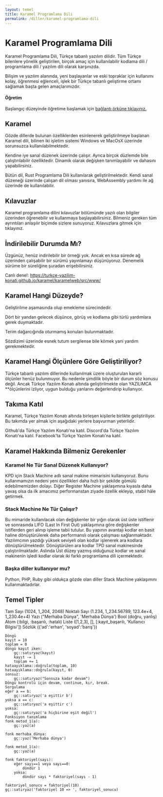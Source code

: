 ```yaml
---
layout: temel
title: Karamel Programlama Dili
permalink: /diller/karamel-programlama-dili
---
```


# Karamel Programlama Dili

Karamel Programlama Dili, Türkçe tabanlı yazılım dilidir. Tüm Türkçe bilenlere yönelik geliştirilen, birçok amaç için kullanılabilir kodlama dili / programlama dili / yazılım dili olarak karşınızda.

Bilişim ve yazılım alanında, yeni başlayanlar ve eski topraklar için kullanımı kolay, öğrenmesi eğlenceli, işlek bir Türkçe tabanlı geliştirme ortamı sağlamak başta gelen amaçlarımızdır.

<div class="örnek">
<h4>Öğretim</h4>
<p>Başlangıç düzeyinde öğretime başlamak için <a href="/i/karamel/ogretim/">bağlantı örküne tıklayınız.</a></p>
</div>

## Karamel
Gözde dillerde bulunan özelliklerden esinlenerek geliştirilmeye başlanan Karamel dili, bilinen iki işletim sistemi Windows ve MacOsX üzerinde sorunsuzca kullanılabilmektedir.

Kendine iye sanal düzenek üzerinde çalışır. Ayrıca birçok düzlemde bile çalıştırılabilir özelliktedir. Dinamik olarak değişken tanımlayabilir ve dahasını yapabilirsiniz.

Bütün dil, Rust Programlama Dili kullanılarak geliştirilmektedir. Kendi sanal düzeneği üzerinde çalışan dil olması yanısıra, WebAssembly yardımı ile ağ üzerinde de kullanılabilir.

## Kılavuzlar
Karamel programlama dilini kılavuzlar bölümünde yazılı olan bilgiler üzerinden öğrenebilir ve kullanmaya başlayabilirsiniz. Bilmeniz gereken tüm ayrıntıları anlaşılır biçimde sizlere sunuyoruz. Kılavuzlara gitmek için tıklayınız.

## İndirilebilir Durumda Mı?
Üzgünüz, henüz indirilebilir bir örneği yok. Ancak en kısa sürede ağ üzerinden çalışabilir bir sürümü yayınlamayı düşünüyoruz. Denemelik sürüme bir süreliğine şuradan erişebilirsiniz.

Canlı dene!: https://turkce-yazilim-konati.github.io/karamel/karamelweb/src/www/

## Karamel Hangi Düzeyde?
Geliştirilme aşamasında olup emekleme sürecindedir.

Dört bir yandan gelecek düşünce, görüş ve kodlama gibi türlü yardımlara gerek duymaktadır.

Terim dağarcığında oturmamış konuları bulunmaktadır.

Sözdizimi üzerinde esnek tutum sergilense bile kömek yani yardım gerekmektedir.

## Karamel Hangi Ölçünlere Göre Geliştiriliyor?
Türkçe tabanlı yazılım dillerinde kullanılmak üzere oluşturulan kararlı ölçünler henüz bulunmuyor. Bu nedenle şimdilik böyle bir durum söz konusu değil. Ancak Türkçe Yazılım Konatı altında geliştirilmekte olan YAZILIMCA **ölçünlerini izliyor, uygun bulduğu yanlarını değerlendirip kullanıyor.

## Takıma Katıl
Karamel, Türkçe Yazılım Konatı altında birleşen kişilerle birlikte geliştiriliyor. Bu takımda yer almak için aşağıdaki yerlere başvurman yeterlidir.

Github'da Türkçe Yazılım Konatı'na katıl.
Discord'da Türkçe Yazılım Konatı'na katıl.
Facebook'ta Türkçe Yazılım Konatı'na katıl.

## Karamel Hakkında Bilmeniz Gerekenler
### Karamel Ne Tür Sanal Düzenek Kullanıyor?
KPD için Stack Machine adlı sanal makine mimarisini kullanıyoruz. Bunu kullanmamızın nedeni yeni özellikleri daha hızlı bir şekilde gömülü edebilmemizden dolayı. Diğer Register Machine yaklaşımına kıyasla daha yavaş olsa da ilk amacımız performanstan ziyade özellik ekleyip, stabil hâle getirmek.

### Stack Machine Ne Tür Çalışır?
Bu mimaride kullanılacak olan değişkenler bir yığın olarak üst üste istiflenir ve sonrasında LIFO (Last In First Out) yaklaşımına göre değişkenler istiflerden geri alınıp işleme tabii tutulur. Bu yapının avantajı kodlar en basit haline dönüştürülerek daha performanslı olarak çalışması sağlanmaktadır. Yazılımcının yazdığı yüksek seviyeli olan kodlar işlenerek ara kodlara dönüştürülmektedir. Dönüştürülen ara kodlar TPD sanal makinesinde çalıştırılmaktadır. Aslında Üst düzey yazmış olduğunuz kodlar ve sanal makinenin işledi kodlar olarak iki farklı programlama dili içermektedir.

### Başka diller kullanıyor mu?
Python, PHP, Ruby gibi oldukça gözde olan diller Stack Machine yaklaşımını kullanmaktadırlar.

## Temel Tipler
Tam Sayı (1024, 1_204, 2048)
Noktalı Sayı (1.234, 1_234.56789, 123.4e+4, 1_230.4e+4)
Yazı ("Merhaba Dünya", 'Merhaba Dünya')
Bool (doğru, yanlış)
Atom (:bilgi, :başarılı, :hatalı)
Liste ([1,2,3], [], [:kayıt_başarılı, 'Kullanıcı Bilgisi'])
Sözlük ({'ad':'erhan', 'soyad':'barış'})
```
Döngü
kayıt = 10
toplam = 0
döngü kayıt iken:
    gç::satıryaz(kayıt)
    kayıt -= 1
    toplam += 1
hataayıklama::doğrula(toplam, 10)
hataayıklama::doğrula(kayıt, 0)
sonsuz:
    gç::satıryaz("Sonsuza kadar devam")
Döngü kontrolü için devam, continue, kır, break.
Sorgulama
eğer a == b:  
    gç::satıryaz('a eşittir b')
yoksa a == c:  
    gç::satıryaz('a eşittir c')
yoksa:  
    gç::satıryaz('a hiçbirine eşit değil')
Fonksiyon tanımlama
fonk metod_1(a):
    gç::yaz(a)

fonk merhaba_dünya:
    gç::yaz('Merhaba dünya')

fonk metod_1(a):
    gç::yaz(a)

fonk faktoriyel(sayı):    
    eğer sayı==1 veya sayı==0:
        döndür 1
    yoksa:
        döndür sayı * faktoriyel(sayı - 1)

faktoriyel_sonucu = faktoriyel(10)
gç::satıryaz('faktoriyel 10 => ', faktoriyel_sonucu)
```